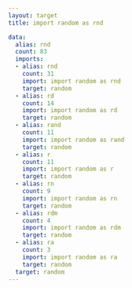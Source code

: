 ```yaml
---
layout: target
title: import random as rnd

data:
  alias: rnd
  count: 83
  imports:
  - alias: rnd
    count: 31
    import: import random as rnd
    target: random
  - alias: rd
    count: 14
    import: import random as rd
    target: random
  - alias: rand
    count: 11
    import: import random as rand
    target: random
  - alias: r
    count: 11
    import: import random as r
    target: random
  - alias: rn
    count: 9
    import: import random as rn
    target: random
  - alias: rdm
    count: 4
    import: import random as rdm
    target: random
  - alias: ra
    count: 3
    import: import random as ra
    target: random
  target: random
---
```

